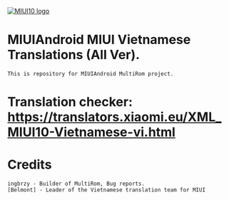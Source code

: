 [![MIUI10 logo](https://camo.githubusercontent.com/2c64916defd22947201df75ee3eb80b1aea94541/68747470733a2f2f692e696d6775722e636f6d2f4134344f6143472e676966)](https://miui.vn/)


# MIUIAndroid MIUI Vietnamese Translations (All Ver).
	This is repository for MIUIAndroid MultiRom project.

# Translation checker: https://translators.xiaomi.eu/XML_MIUI10-Vietnamese-vi.html

# Credits
    ingbrzy - Builder of MultiRom, Bug reports.
    [Belmont] - Leader of the Vietnamese translation team for MIUI
